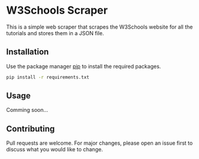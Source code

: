 # W3Schools Scraper

This is a simple web scraper that scrapes the W3Schools website for all the tutorials and stores them in a JSON file.

## Installation

Use the package manager [pip](https://pip.pypa.io/en/stable/) to install the required packages.

```bash
pip install -r requirements.txt
```

## Usage

Comming soon...

## Contributing

Pull requests are welcome. For major changes, please open an issue first to discuss what you would like to change.

